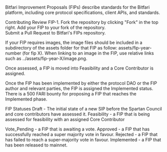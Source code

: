 Bitfari Improvement Proposals (FIPs) describe standards for the Bitfari platform, including core protocol specifications, client APIs, and standards.

Contributing
Review FIP-1.
Fork the repository by clicking "Fork" in the top right.
Add your FIP to your fork of the repository.  
Submit a Pull Request to Bitfari's FIPs repository.

If your FIP requires images, 
the image files should be included in a subdirectory of the assets folder for that FIP as follow: assets/fip-year-number (for fip X). 
When linking to an image in the FIP, use relative links such as ../assets/fip-year-X/image.png.

Once assessed, a FIP is moved into Feasibility and a Core Contributor is assigned.  

Once the FIP has been implemented by either the protocol DAO or the FIP author and relevant parties,
the FIP is assigned the Implemented status. There is a 500 FARI bounty for proposing a FIP that reaches the Implemented phase.

FIP Statuses
Draft - The initial state of a new SIP before the Spartan Council and core contributors have assessed it.
Feasibility - a FIP that is being assessed for feasibility with an assigned Core Contributor
 
Vote_Pending - a FIP that is awaiting a vote.
Approved - a FIP that has successfully reached a super majority vote in favour.
Rejected - a FIP that has failed to reach a super-majority vote in favour.
Implemented - a FIP that has been released to mainnet.
